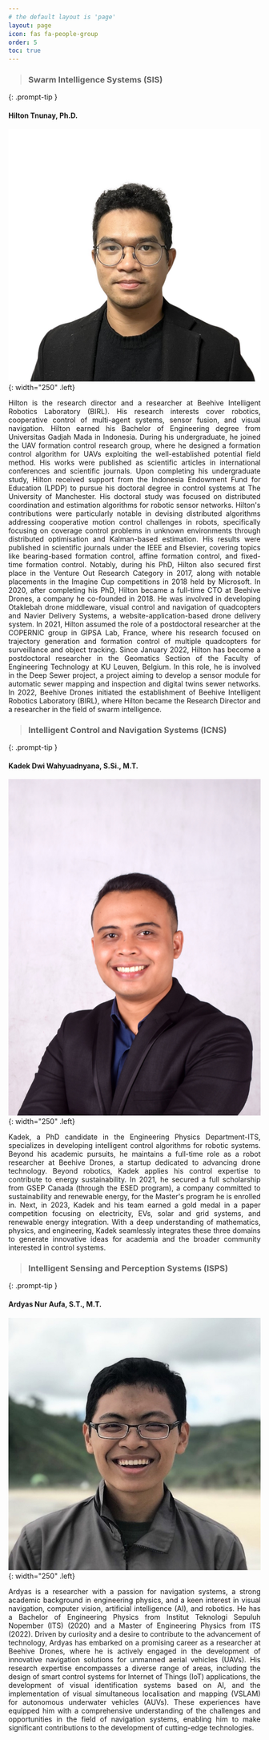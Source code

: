 ```yaml
---
# the default layout is 'page'
layout: page
icon: fas fa-people-group
order: 5
toc: true
---
```


> ### **Swarm Intelligence Systems (SIS)**
{: .prompt-tip }
#### **Hilton Tnunay, Ph.D.**
![HT](/assets/img/people/HT.jpg){: width="250" .left}
<p style="text-align: justify;">
Hilton is the research director and a researcher at Beehive Intelligent Robotics Laboratory (BIRL). His research interests cover robotics, cooperative control of multi-agent systems, sensor fusion, and visual navigation. Hilton earned his Bachelor of Engineering degree from Universitas Gadjah Mada in Indonesia. During his undergraduate, he joined the UAV formation control research group, where he designed a formation control algorithm for UAVs exploiting the well-established potential field method. His works were published as scientific articles in international conferences and scientific journals. Upon completing his undergraduate study, Hilton received support from the Indonesia Endowment Fund for Education (LPDP) to pursue his doctoral degree in control systems at The University of Manchester. His doctoral study was focused on distributed coordination and estimation algorithms for robotic sensor networks. Hilton's contributions were particularly notable in devising distributed algorithms addressing cooperative motion control challenges in robots, specifically focusing on coverage control problems in unknown environments through distributed optimisation and Kalman-based estimation. His results were published in scientific journals under the IEEE and Elsevier, covering topics like bearing-based formation control, affine formation control, and fixed-time formation control. Notably, during his PhD, Hilton also secured first place in the Venture Out Research Category in 2017, along with notable placements in the Imagine Cup competitions in 2018 held by Microsoft. In 2020, after completing his PhD, Hilton became a full-time CTO at Beehive Drones, a company he co-founded in 2018. He was involved in developing Otaklebah drone middleware, visual control and navigation of quadcopters and Navier Delivery Systems, a website-application-based drone delivery system. In 2021, Hilton assumed the role of a postdoctoral researcher at the COPERNIC group in GIPSA Lab, France, where his research focused on trajectory generation and formation control of multiple quadcopters for surveillance and object tracking. Since January 2022, Hilton has become a postdoctoral researcher in the Geomatics Section of the Faculty of Engineering Technology at KU Leuven, Belgium. In this role, he is involved in the Deep Sewer project, a project aiming to develop a sensor module for automatic sewer mapping and inspection and digital twins sewer networks. In 2022, Beehive Drones initiated the establishment of Beehive Intelligent Robotics Laboratory (BIRL), where Hilton became the Research Director and a researcher in the field of swarm intelligence.</p>

> ### **Intelligent Control and Navigation Systems (ICNS)**
{: .prompt-tip }
#### **Kadek Dwi Wahyuadnyana, S.Si., M.T.**
![KDW](/assets/img/people/KDW.jpg){: width="250" .left}
<p style="text-align: justify;">Kadek, a PhD candidate in the Engineering Physics Department-ITS, specializes in developing intelligent control algorithms for robotic systems. Beyond his academic pursuits, he maintains a full-time role as a robot researcher at Beehive Drones, a startup dedicated to advancing drone technology. Beyond robotics, Kadek applies his control expertise to contribute to energy sustainability. In 2021, he secured a full scholarship from GSEP Canada (through the ESED program), a company committed to sustainability and renewable energy, for the Master's program he is enrolled in. Next, in 2023, Kadek and his team earned a gold medal in a paper competition focusing on electricity, EVs, solar and grid systems, and renewable energy integration. With a deep understanding of mathematics, physics, and engineering, Kadek seamlessly integrates these three domains to generate innovative ideas for academia and the broader community interested in control systems.</p>

> ### **Intelligent Sensing and Perception Systems (ISPS)**
{: .prompt-tip }
#### **Ardyas Nur Aufa, S.T., M.T.**
![ANA](/assets/img/people/ANA.jpg){: width="250" .left}
<p style="text-align: justify;">Ardyas is a researcher with a passion for navigation systems, a strong academic background in engineering physics, and a keen interest in visual navigation, computer vision, artificial intelligence (AI), and robotics. He has a Bachelor of Engineering Physics from Institut Teknologi Sepuluh Nopember (ITS) (2020) and a Master of Engineering Physics from ITS (2022). Driven by curiosity and a desire to contribute to the advancement of technology, Ardyas has embarked on a promising career as a researcher at Beehive Drones, where he is actively engaged in the development of innovative navigation solutions for unmanned aerial vehicles (UAVs). His research expertise encompasses a diverse range of areas, including the design of smart control systems for Internet of Things (IoT) applications, the development of visual identification systems based on AI, and the implementation of visual simultaneous localisation and mapping (VSLAM) for autonomous underwater vehicles (AUVs). These experiences have equipped him with a comprehensive understanding of the challenges and opportunities in the field of navigation systems, enabling him to make significant contributions to the development of cutting-edge technologies.</p>
